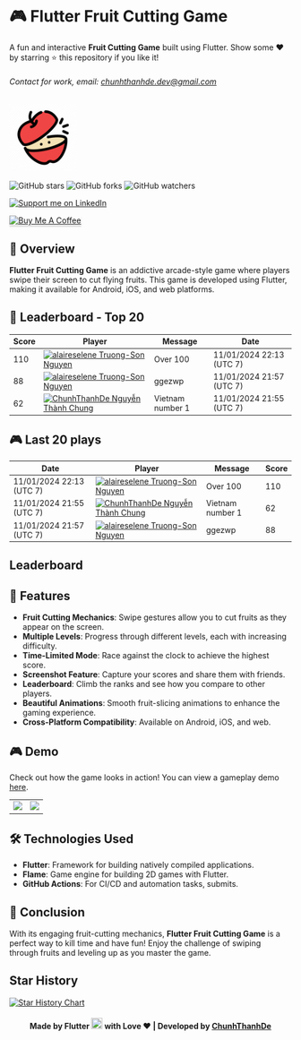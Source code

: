 # 🎮 Flutter Fruit Cutting Game

A fun and interactive **Fruit Cutting Game** built using Flutter. Show some ❤️ by starring ⭐ this repository if you like it!

###### Contact for work, email: chunhthanhde.dev@gmail.com

<img src="assets/icons/fruit_cutting_logo.png" height="120px" alt="game logo"/>

![GitHub stars](https://img.shields.io/github/stars/Flutter-Journey/Fruit-Cutting-Game?style=social)
![GitHub forks](https://img.shields.io/github/forks/Flutter-Journey/Fruit-Cutting-Game?style=social)
![GitHub watchers](https://img.shields.io/github/watchers/Flutter-Journey/Fruit-Cutting-Game?style=social)

<a href="https://www.linkedin.com/in/chunhthanhde/">
<img src="https://img.shields.io/badge/Support-Recommend%2FEndorse%20me%20on%20Linkedin-blue?style=for-the-badge&logo=linkedin" alt="Support me on LinkedIn" />
</a>

<a href="https://www.buymeacoffee.com/chunhthanhde" target="_blank"><img src="https://www.buymeacoffee.com/assets/img/custom_images/yellow_img.png" alt="Buy Me A Coffee" style="height: 41px !important;width: 174px !important;box-shadow: 0px 3px 2px 0px rgba(190, 190, 190, 0.5) !important;-webkit-box-shadow: 0px 3px 2px 0px rgba(190, 190, 190, 0.5) !important;" ></a>

## 🍎 Overview

**Flutter Fruit Cutting Game** is an addictive arcade-style game where players swipe their screen to cut flying fruits. This game is developed using Flutter, making it available for Android, iOS, and web platforms.

## 🤩 Leaderboard - Top 20
<!-- Leaderboard -->
| Score | Player | Message | Date |
|-------|--------|---------|------|
| 110 | [<img src="https://avatars.githubusercontent.com/u/56793922?s=24&u=32e8f49b4146dd45be7cef08a33d2531e4b53790&v=4" alt="alaireselene" width="24" /> Truong-Son Nguyen](https://github.com/alaireselene) | Over 100 | 11/01/2024 22:13 (UTC 7) |
| 88 | [<img src="https://avatars.githubusercontent.com/u/56793922?s=24&u=32e8f49b4146dd45be7cef08a33d2531e4b53790&v=4" alt="alaireselene" width="24" /> Truong-Son Nguyen](https://github.com/alaireselene) | ggezwp | 11/01/2024 21:57 (UTC 7) |
| 62 | [<img src="https://avatars.githubusercontent.com/u/98199185?s=24&u=174b59f190c6673c5d4dd4e0eaf9004d337b31fe&v=4" alt="ChunhThanhDe" width="24" /> Nguyễn Thành Chung](https://github.com/ChunhThanhDe) | Vietnam number 1 | 11/01/2024 21:55 (UTC 7) |
<!-- /Leaderboard -->

## 🎮 Last 20 plays
<!-- Recent Plays -->
| Date | Player | Message | Score |
|-------|--------|---------|------|
| 11/01/2024 22:13 (UTC 7) | [<img src="https://avatars.githubusercontent.com/u/56793922?s=24&u=32e8f49b4146dd45be7cef08a33d2531e4b53790&v=4" alt="alaireselene" width="24" /> Truong-Son Nguyen](https://github.com/alaireselene) | Over 100 | 110 |
| 11/01/2024 21:55 (UTC 7) | [<img src="https://avatars.githubusercontent.com/u/98199185?s=24&u=174b59f190c6673c5d4dd4e0eaf9004d337b31fe&v=4" alt="ChunhThanhDe" width="24" /> Nguyễn Thành Chung](https://github.com/ChunhThanhDe) | Vietnam number 1 | 62 |
| 11/01/2024 21:57 (UTC 7) | [<img src="https://avatars.githubusercontent.com/u/56793922?s=24&u=32e8f49b4146dd45be7cef08a33d2531e4b53790&v=4" alt="alaireselene" width="24" /> Truong-Son Nguyen](https://github.com/alaireselene) | ggezwp | 88 |
<!-- /Recent Plays -->

## Leaderboard

## 🌟 Features

- **Fruit Cutting Mechanics**: Swipe gestures allow you to cut fruits as they appear on the screen.
- **Multiple Levels**: Progress through different levels, each with increasing difficulty.
- **Time-Limited Mode**: Race against the clock to achieve the highest score.
- **Screenshot Feature**: Capture your scores and share them with friends.
- **Leaderboard**: Climb the ranks and see how you compare to other players.
- **Beautiful Animations**: Smooth fruit-slicing animations to enhance the gaming experience.
- **Cross-Platform Compatibility**: Available on Android, iOS, and web.

## 🎮 Demo

Check out how the game looks in action! You can view a gameplay demo [here](https://www.youtube.com/watch?v=demo_link).

<table>
<tr>
<td><img src="https://github.com/Flutter-Journey/Fruit-Cutting-Game/blob/master/media/screenshot1.jpg" height="300px"></td>
<td><img src="https://github.com/Flutter-Journey/Fruit-Cutting-Game/blob/master/media/screenshot2.jpg" height="300px"></td>
</tr>
</table>

## 🛠️ Technologies Used

- **Flutter**: Framework for building natively compiled applications.
- **Flame**: Game engine for building 2D games with Flutter.
- **GitHub Actions**: For CI/CD and automation tasks, submits.

## 🌟 Conclusion

With its engaging fruit-cutting mechanics, **Flutter Fruit Cutting Game** is a perfect way to kill time and have fun! Enjoy the challenge of swiping through fruits and leveling up as you master the game.

## Star History

<a href="https://star-history.com/#Flutter-Journey/Fruit-Cutting-Game&Date">
 <picture>
   <source media="(prefers-color-scheme: dark)" srcset="https://api.star-history.com/svg?repos=Flutter-Journey/Fruit-Cutting-Game&type=Date&theme=dark" />
   <source media="(prefers-color-scheme: light)" srcset="https://api.star-history.com/svg?repos=Flutter-Journey/Fruit-Cutting-Game&type=Date" />
   <img alt="Star History Chart" src="https://api.star-history.com/svg?repos=Flutter-Journey/Fruit-Cutting-Game&type=Date" />
 </picture>
</a>

<div align="center">

#### Made by Flutter <img src="https://raw.githubusercontent.com/Flutter-Journey/Fruit-Cutting-Game/refs/heads/main/assets/icons/flutter.png" width="20" height="20"> with Love ❤️ | Developed by [ChunhThanhDe](https://github.com/chunhthanhde)

</div>

